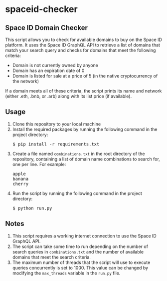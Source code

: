 <h1>spaceid-checker</h1>

<h2>Space ID Domain Checker</h2>

<p>This script allows you to check for available domains to buy on the Space ID platform. It uses the Space ID GraphQL API to retrieve a list of domains that match your search query and checks for domains that meet the following criteria:</p>

<ul>
  <li>Domain is not currently owned by anyone</li>
  <li>Domain has an expiration date of 0</li>
  <li>Domain is listed for sale at a price of 5 (in the native cryptocurrency of the network)</li>
</ul>

<p>If a domain meets all of these criteria, the script prints its name and network (either .eth, .bnb, or .arb) along with its list price (if available).</p>

<h2>Usage</h2>

<ol>
  <li>Clone this repository to your local machine</li>
  <li>Install the required packages by running the following command in the project directory:</li>
  <pre>$ pip install -r requirements.txt</pre>
  <li>Create a file named <code>combinations.txt</code> in the root directory of the repository, containing a list of domain name combinations to search for, one per line. For example:</li>
  <pre>apple<br>banana<br>cherry</pre>
  <li>Run the script by running the following command in the project directory:</li>
  <pre>$ python run.py</pre>
</ol>

<h2>Notes</h2>

<ol>
  <li>This script requires a working internet connection to use the Space ID GraphQL API.</li>
  <li>The script can take some time to run depending on the number of search queries in <code>combinations.txt</code> and the number of available domains that meet the search criteria.</li>
  <li>The maximum number of threads that the script will use to execute queries concurrently is set to 1000. This value can be changed by modifying the <code>max_threads</code> variable in the <code>run.py</code> file.</li>
</ol>
